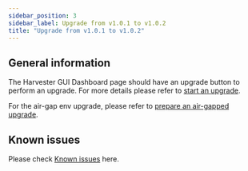```yaml
---
sidebar_position: 3
sidebar_label: Upgrade from v1.0.1 to v1.0.2
title: "Upgrade from v1.0.1 to v1.0.2"
---
```


## General information

The Harvester GUI Dashboard page should have an upgrade button to perform an upgrade. For more details please refer to [start an upgrade](../automatic.md#start-an-upgrade).

For the air-gap env upgrade, please refer to [prepare an air-gapped upgrade](../automatic.md#prepare-an-air-gapped-upgrade).

## Known issues

Please check [Known issues](./v1-0-0-to-v1-0-1.md#known-issues) here.
